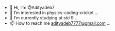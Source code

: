 - 👋 Hi, I’m @Adityadeb7
- 👀 I’m interested in physics-coding-cricket ...
- 🌱 I’m currently studying at std 9...
- 📫 How to reach me adityadeb7777@gmail.com ...

<!---
Adityadeb7/Adityadeb7 is a ✨ special ✨ repository because its `README.md` (this file) appears on your GitHub profile.
You can click the Preview link to take a look at your changes.
--->
